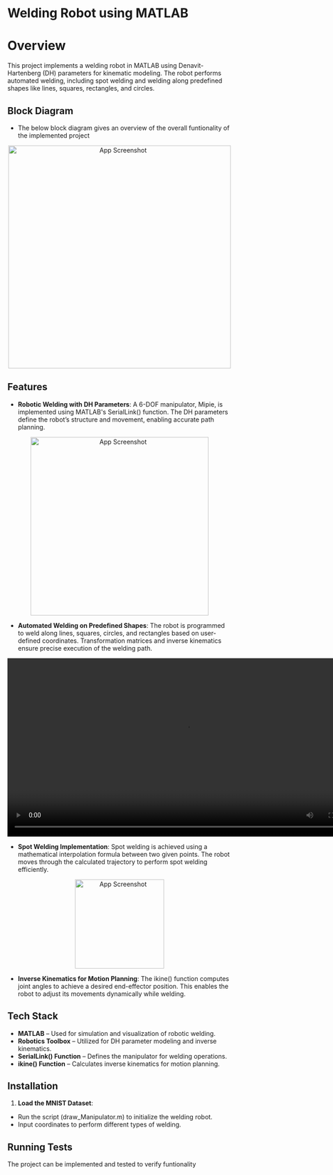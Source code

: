 
# Welding Robot using MATLAB

# Overview

This project implements a welding robot in MATLAB using Denavit-Hartenberg (DH) parameters for kinematic modeling. The robot performs automated welding, including spot welding and welding along predefined shapes like lines, squares, rectangles, and circles.




## Block Diagram

- The below block diagram gives an overview of the overall funtionality of the implemented project
<p align="center">
  <img src="https://i.postimg.cc/WzVtbf8M/Picture1.png" alt="App Screenshot" width="500">
</p>

## Features

- **Robotic Welding with DH Parameters**: A 6-DOF manipulator, Mipie, is implemented using MATLAB's SerialLink() function. The DH parameters define the robot’s structure and movement, enabling accurate path planning.
<p align="center">
  <img src="https://i.postimg.cc/sft1Xx6V/Picture2.png" alt="App Screenshot" width="400">
</p>


- **Automated Welding on Predefined Shapes**: The robot is programmed to weld along lines, squares, circles, and rectangles based on user-defined coordinates. Transformation matrices and inverse kinematics ensure precise execution of the welding path.
<video width="800" controls>
  <source src="https://vimeo.com/1059965683" type="video/mp4">
</video>


- **Spot Welding Implementation**: Spot welding is achieved using a mathematical interpolation formula between two given points. The robot moves through the calculated trajectory to perform spot welding efficiently.
<p align="center">
  <img src="https://i.postimg.cc/kg5pVJh5/vf.png" alt="App Screenshot" width="200">
</p>


- **Inverse Kinematics for Motion Planning**: The ikine() function computes joint angles to achieve a desired end-effector position. This enables the robot to adjust its movements dynamically while welding.





## Tech Stack

- **MATLAB** – Used for simulation and visualization of robotic welding.
- **Robotics Toolbox** – Utilized for DH parameter modeling and inverse kinematics.
- **SerialLink() Function** – Defines the manipulator for welding operations.
- **ikine() Function** – Calculates inverse kinematics for motion planning.

## Installation

1. **Load the MNIST Dataset**:
- Run the script (draw_Manipulator.m) to initialize the welding robot.
- Input coordinates to perform different types of welding.




## Running Tests

The project can be implemented and tested to verify funtionality

